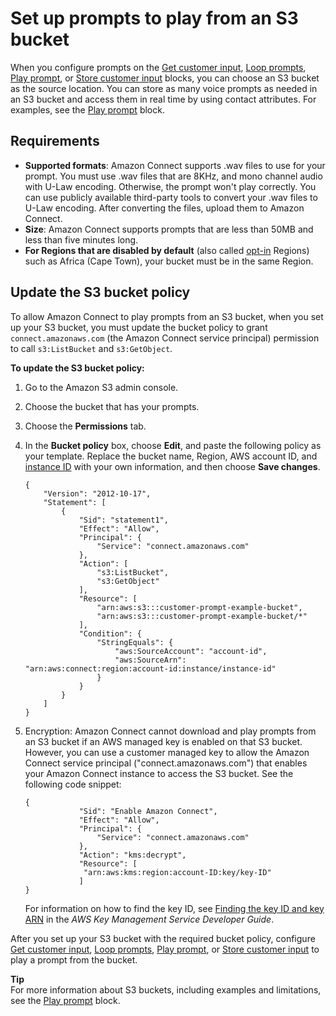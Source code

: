 # Set up prompts to play from an S3 bucket<a name="setup-prompts-s3"></a>

When you configure prompts on the [Get customer input](get-customer-input.md), [Loop prompts](loop-prompts.md), [Play prompt](play.md), or [Store customer input](store-customer-input.md) blocks, you can choose an S3 bucket as the source location\. You can store as many voice prompts as needed in an S3 bucket and access them in real time by using contact attributes\. For examples, see the [Play prompt](play.md) block\. 

## Requirements<a name="format-prompts-s3"></a>
+ **Supported formats**: Amazon Connect supports \.wav files to use for your prompt\. You must use \.wav files that are 8KHz, and mono channel audio with U\-Law encoding\. Otherwise, the prompt won't play correctly\. You can use publicly available third\-party tools to convert your \.wav files to U\-Law encoding\. After converting the files, upload them to Amazon Connect\.
+ **Size**: Amazon Connect supports prompts that are less than 50MB and less than five minutes long\.
+ **For Regions that are disabled by default** \(also called [opt\-in](https://docs.aws.amazon.com/general/latest/gr/rande-manage.html) Regions\) such as Africa \(Cape Town\), your bucket must be in the same Region\.

## Update the S3 bucket policy<a name="bucket-policy-prompts-s3"></a>

To allow Amazon Connect to play prompts from an S3 bucket, when you set up your S3 bucket, you must update the bucket policy to grant `connect.amazonaws.com` \(the Amazon Connect service principal\) permission to call `s3:ListBucket` and `s3:GetObject`\. 

**To update the S3 bucket policy:**

1. Go to the Amazon S3 admin console\. 

1. Choose the bucket that has your prompts\.

1. Choose the **Permissions** tab\.

1. In the **Bucket policy** box, choose **Edit**, and paste the following policy as your template\. Replace the bucket name, Region, AWS account ID, and [instance ID](find-instance-arn.md) with your own information, and then choose **Save changes**\. 

   ```
   {
       "Version": "2012-10-17",
       "Statement": [
           {
               "Sid": "statement1",
               "Effect": "Allow",
               "Principal": {
                   "Service": "connect.amazonaws.com"
               },
               "Action": [
                   "s3:ListBucket",
                   "s3:GetObject"
               ],
               "Resource": [
                   "arn:aws:s3:::customer-prompt-example-bucket",
                   "arn:aws:s3:::customer-prompt-example-bucket/*"
               ],
               "Condition": {
                   "StringEquals": {
                       "aws:SourceAccount": "account-id",
                       "aws:SourceArn": "arn:aws:connect:region:account-id:instance/instance-id"
                   }
               }
           }
       ]
   }
   ```

1. Encryption: Amazon Connect cannot download and play prompts from an S3 bucket if an AWS managed key is enabled on that S3 bucket\. However, you can use a customer managed key to allow the Amazon Connect service principal \("connect\.amazonaws\.com"\) that enables your Amazon Connect instance to access the S3 bucket\. See the following code snippet:

   ```
   {
               "Sid": "Enable Amazon Connect",
               "Effect": "Allow",
               "Principal": {
                   "Service": "connect.amazonaws.com"
               },
               "Action": "kms:decrypt",
               "Resource": [
               	"arn:aws:kms:region:account-ID:key/key-ID"
               ]
   }
   ```

   For information on how to find the key ID, see [Finding the key ID and key ARN](https://docs.aws.amazon.com/kms/latest/developerguide/find-cmk-id-arn.html) in the *AWS Key Management Service Developer Guide*\. 

After you set up your S3 bucket with the required bucket policy, configure [Get customer input](get-customer-input.md), [Loop prompts](loop-prompts.md), [Play prompt](play.md), or [Store customer input](store-customer-input.md) to play a prompt from the bucket\.

**Tip**  
For more information about S3 buckets, including examples and limitations, see the [Play prompt](play.md) block\.